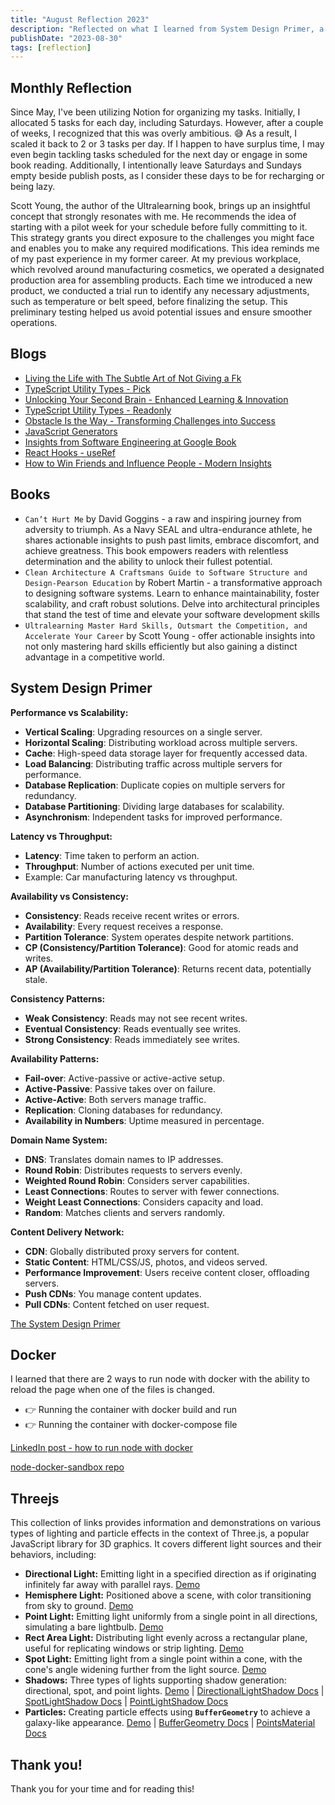```yaml
---
title: "August Reflection 2023"
description: "Reflected on what I learned from System Design Primer, a containerized app with docker, Threejs - lighting/effects, and the concept of doing the pilot week."
publishDate: "2023-08-30"
tags: [reflection]
---
```


## Monthly Reflection

Since May, I've been utilizing Notion for organizing my tasks. Initially, I allocated 5 tasks for each day, including Saturdays. However, after a couple of weeks, I recognized that this was overly ambitious. 😅 As a result, I scaled it back to 2 or 3 tasks per day. If I happen to have surplus time, I may even begin tackling tasks scheduled for the next day or engage in some book reading. Additionally, I intentionally leave Saturdays and Sundays empty beside publish posts, as I consider these days to be for recharging or being lazy.

Scott Young, the author of the Ultralearning book, brings up an insightful concept that strongly resonates with me. He recommends the idea of starting with a pilot week for your schedule before fully committing to it. This strategy grants you direct exposure to the challenges you might face and enables you to make any required modifications. This idea reminds me of my past experience in my former career. At my previous workplace, which revolved around manufacturing cosmetics, we operated a designated production area for assembling products. Each time we introduced a new product, we conducted a trial run to identify any necessary adjustments, such as temperature or belt speed, before finalizing the setup. This preliminary testing helped us avoid potential issues and ensure smoother operations.

## Blogs

- [Living the Life with The Subtle Art of Not Giving a Fk](https://victoriacheng15.vercel.app/posts/living-the-life-with-the-subtle-art-of-not-giving-a-fk)
- [TypeScript Utility Types - Pick](https://victoriacheng15.vercel.app/posts/typescript-utility-types-pick)
- [Unlocking Your Second Brain - Enhanced Learning & Innovation](https://victoriacheng15.vercel.app/posts/unlocking-your-second-brain-enhanced-learning-innovation)
- [TypeScript Utility Types - Readonly](https://victoriacheng15.vercel.app/posts/typescript-utility-types-readonly)
- [Obstacle Is the Way - Transforming Challenges into Success](https://victoriacheng15.vercel.app/posts/obstacle-is-the-way-transforming-challenges-into-success)
- [JavaScript Generators](https://victoriacheng15.vercel.app/posts/javascript-generator)
- [Insights from Software Engineering at Google Book](https://victoriacheng15.vercel.app/posts/insights-from-software-engineering-at-google-book)
- [React Hooks - useRef](https://victoriacheng15.vercel.app/posts/react-hooks-useref)
- [How to Win Friends and Influence People - Modern Insights](https://victoriacheng15.vercel.app/posts/how-to-win-friends-and-influence-people-modern-insights)

## Books

- `Can’t Hurt Me` by David Goggins - a raw and inspiring journey from adversity to triumph. As a Navy SEAL and ultra-endurance athlete, he shares actionable insights to push past limits, embrace discomfort, and achieve greatness. This book empowers readers with relentless determination and the ability to unlock their fullest potential.
- `Clean Architecture A Craftsmans Guide to Software Structure and Design-Pearson Education` by Robert Martin - a transformative approach to designing software systems. Learn to enhance maintainability, foster scalability, and craft robust solutions. Delve into architectural principles that stand the test of time and elevate your software development skills
- `Ultralearning Master Hard Skills, Outsmart the Competition, and Accelerate Your Career` by Scott Young - offer actionable insights into not only mastering hard skills efficiently but also gaining a distinct advantage in a competitive world.

## System Design Primer

**Performance vs Scalability:**

- **Vertical Scaling**: Upgrading resources on a single server.
- **Horizontal Scaling**: Distributing workload across multiple servers.
- **Cache**: High-speed data storage layer for frequently accessed data.
- **Load Balancing**: Distributing traffic across multiple servers for performance.
- **Database Replication**: Duplicate copies on multiple servers for redundancy.
- **Database Partitioning**: Dividing large databases for scalability.
- **Asynchronism**: Independent tasks for improved performance.

**Latency vs Throughput:**

- **Latency**: Time taken to perform an action.
- **Throughput**: Number of actions executed per unit time.
- Example: Car manufacturing latency vs throughput.

**Availability vs Consistency:**

- **Consistency**: Reads receive recent writes or errors.
- **Availability**: Every request receives a response.
- **Partition Tolerance**: System operates despite network partitions.
- **CP (Consistency/Partition Tolerance)**: Good for atomic reads and writes.
- **AP (Availability/Partition Tolerance)**: Returns recent data, potentially stale.

**Consistency Patterns:**

- **Weak Consistency**: Reads may not see recent writes.
- **Eventual Consistency**: Reads eventually see writes.
- **Strong Consistency**: Reads immediately see writes.

**Availability Patterns:**

- **Fail-over**: Active-passive or active-active setup.
- **Active-Passive**: Passive takes over on failure.
- **Active-Active**: Both servers manage traffic.
- **Replication**: Cloning databases for redundancy.
- **Availability in Numbers**: Uptime measured in percentage.

**Domain Name System:**

- **DNS**: Translates domain names to IP addresses.
- **Round Robin**: Distributes requests to servers evenly.
- **Weighted Round Robin**: Considers server capabilities.
- **Least Connections**: Routes to server with fewer connections.
- **Weight Least Connections**: Considers capacity and load.
- **Random**: Matches clients and servers randomly.

**Content Delivery Network:**

- **CDN**: Globally distributed proxy servers for content.
- **Static Content**: HTML/CSS/JS, photos, and videos served.
- **Performance Improvement**: Users receive content closer, offloading servers.
- **Push CDNs**: You manage content updates.
- **Pull CDNs**: Content fetched on user request.

[The System Design Primer](https://github.com/donnemartin/system-design-primer#readme)

## Docker

I learned that there are 2 ways to run node with docker with the ability to reload the page when one of the files is changed.

- 👉 Running the container with docker build and run
- 👉 Running the container with docker-compose file

[LinkedIn post - how to run node with docker](https://www.linkedin.com/posts/victoriacheng15_coding-programming-softwareengineering-activity-7095410750940172289-iqdQ?utm_source=share&utm_medium=member_desktop)

[node-docker-sandbox repo](https://github.com/victoriacheng15/node-docker-sandbox)

## Threejs

This collection of links provides information and demonstrations on various types of lighting and particle effects in the context of Three.js, a popular JavaScript library for 3D graphics. It covers different light sources and their behaviors, including:

- **Directional Light:** Emitting light in a specified direction as if originating infinitely far away with parallel rays. [Demo](https://victoriacheng15.github.io/three-js-demo/4-directional-light/)
- **Hemisphere Light:** Positioned above a scene, with color transitioning from sky to ground. [Demo](https://victoriacheng15.github.io/three-js-demo/5-hemisphere-light/)
- **Point Light:** Emitting light uniformly from a single point in all directions, simulating a bare lightbulb. [Demo](https://victoriacheng15.github.io/three-js-demo/6-point-light/)
- **Rect Area Light:** Distributing light evenly across a rectangular plane, useful for replicating windows or strip lighting. [Demo](https://victoriacheng15.github.io/three-js-demo/7-rect-area-light/)
- **Spot Light:** Emitting light from a single point within a cone, with the cone's angle widening further from the light source. [Demo](https://victoriacheng15.github.io/three-js-demo/4-directional-light/)
- **Shadows:** Three types of lights supporting shadow generation: directional, spot, and point lights. [Demo](https://victoriacheng15.github.io/three-js-demo/9-shadows/) | [DirectionalLightShadow Docs](https://threejs.org/docs/index.html?q=shadow#api/en/lights/shadows/DirectionalLightShadow) | [SpotLightShadow Docs](https://threejs.org/docs/index.html?q=shadow#api/en/lights/shadows/SpotLightShadow) | [PointLightShadow Docs](https://threejs.org/docs/index.html?q=shadow#api/en/lights/shadows/PointLightShadow)
- **Particles:** Creating particle effects using **`BufferGeometry`** to achieve a galaxy-like appearance. [Demo](https://victoriacheng15.github.io/three-js-demo/10-particles/) | [BufferGeometry Docs](https://threejs.org/docs/index.html?q=point#api/en/core/BufferGeometry) | [PointsMaterial Docs](https://threejs.org/docs/index.html?q=point#api/en/materials/PointsMaterial)

## Thank you!

Thank you for your time and for reading this!
